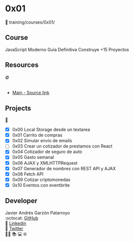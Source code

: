# 0x01
:open_file_folder: training/courses/0x01/

## Course
JavaScript Moderno Guía Definitiva Construye +15 Proyectos

## Resources
###### :copyright:
* [Main - Source link](https://www.udemy.com/share/1020NaAEEcdF5VRno=/)

## Projects
:open_file_folder:
* [x] 0x00 Local Storage desde un textarea
* [x] 0x01 Carrito de compras
* [x] 0x02 Simular envío de emails
* [ ] 0x03 Crear un cotizador de prestamos con React
* [x] 0x04 Cotizador de seguro de auto
* [x] 0x05 Gasto semanal
* [x] 0x06 AJAX y XMLHTTPRequest
* [x] 0x07 Generador de nombres con REST API y AJAX
* [x] 0x08 Fetch API
* [x] 0x09 Cotizar criptomonedas
* [x] 0x10 Eventos con eventbrite

## Developer
Javier Andrés Garzón Patarroyo  
:octocat: [GitHub](https://github.com/javierandresgp/)  
:link: [Linkedin](https://www.linkedin.com/in/javierandresgp/)  
:link: [Twitter](https://twitter.com/javierandresgp0)  
:man_technologist: :books: :computer: :globe_with_meridians: